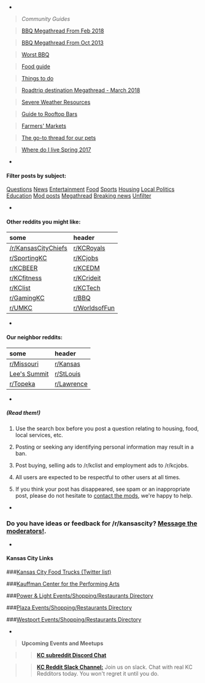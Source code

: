 -

> *Community Guides*

> [BBQ Megathread From Feb 2018](https://www.reddit.com/r/kansascity/comments/7ywlmi/kansas_city_bbq_restaurant_megathread_2018_edition/)

> [BBQ Megathread From Oct 2013](https://www.reddit.com/r/kansascity/comments/1oh23d/kansas_city_bbq_megathread_v20/)

> [Worst BBQ](https://www.reddit.com/r/kansascity/comments/7yobx1/whats_the_worst_bbq_place/)

> [Food guide](https://www.reddit.com/r/kansascity/comments/1bqrgu/compiled_what_to_eat_and_where/)

> [Things to do](https://www.reddit.com/r/kansascity/comments/yj5z9/recently_moved_to_kcmo_waldo_area_what_are_some/c5w4zfz)

> [Roadtrip destination Megathread - March 2018](https://www.reddit.com/r/kansascity/comments/822dmx/looking_for_some_place_outside_of_the_box_for_my/)

> [Severe Weather Resources](https://www.reddit.com/r/kansascity/comments/85j16r/megathread_monday_severe_weather_resources/)

> [Guide to Rooftop Bars](https://www.reddit.com/r/kansascity/comments/8fbv2w/what_are_some_good_rooftop_bars_aroundin_kansas/)

> [Farmers' Markets](https://www.reddit.com/r/kansascity/comments/8fzjvo/monday_megathread_where_are_the_good_farmers/)

> [The go-to thread for our pets](https://www.reddit.com/r/kansascity/comments/24e9oi/request_for_a_pet_megathread_vet_services/)

> [Where do I live Spring 2017](https://www.reddit.com/r/kansascity/comments/66m002/ask_kc_the_where_to_live_work_eat_play_etc_thread/)

-

#### Filter posts by subject:

[Questions](http://qu.reddit.com/r/kansascity/#qu)
[News](http://ne.reddit.com/r/kansascity/#ne)
[Entertainment](http://et.reddit.com/r/kansascity/#et)
[Food](http://fo.reddit.com/r/kansascity/#fo)
[Sports](http://sp.reddit.com/r/kansascity/#sp)
[Housing](http://ho.reddit.com/r/kansascity/#ho)
[Local Politics](http://po.reddit.com/r/kansascity/#po)
[Education](http://ed.reddit.com/r/kansascity/#ed)
[Mod posts](http://mp.reddit.com/r/kansascity/#mp)
[Megathread](http://mt.reddit.com/r/kansascity/#mt)
[Breaking news](http://bn.reddit.com/r/kansascity/#bn)
[Unfilter](http://goo.gl/Txyf8f)

-

#### Other reddits you might like:
some|header
:---|:---
[/r/KansasCityChiefs](http://www.reddit.com/r/kansascitychiefs)|[r/KCRoyals](http://www.reddit.com/r/KCRoyals)
[r/SportingKC](http://www.reddit.com/r/sportingkc)|[r/KCjobs](http://www.reddit.com/r/kcjobs)|
[r/KCBEER](http://www.reddit.com/r/KansasCityBeer/)|[r/KCEDM](http://www.reddit.com/r/KCEDM)
[r/KCfitness](http://www.reddit.com/r/kcfitness)|[r/KCrideit](http://www.reddit.com/r/KCrideit)    
[r/KClist](http://www.reddit.com/r/KClist)|[r/KCTech](http://www.reddit.com/r/KCTech)
[r/GamingKC](http://www.reddit.com/r/GamingKC)|[r/BBQ](http://www.reddit.com/r/BBQ/)
[r/UMKC](http://www.reddit.com/r/UMKC)|[r/WorldsofFun](http://www.reddit.com/r/worldsoffun)

-

#### Our neighbor reddits:
some|header
:---|:---
[r/Missouri](http://www.reddit.com/r/missouri)|[r/Kansas](http://www.reddit.com/r/kansas/)
[Lee's Summit](http://www.reddit.com/r/leesummit)|[r/StLouis](http://www.reddit.com/r/stlouis)
[r/Topeka](http://www.reddit.com/r/topeka)|[r/Lawrence](http://www.reddit.com/r/Lawrence)  

-


##### (Read them!)

1. Use the search box before you post a question relating to housing, food, local services, etc.

2. Posting or seeking any identifying personal information may result in a ban.

3. Post buying, selling ads to /r/kclist and employment ads to /r/kcjobs.

4. All users are expected to be respectful to other users at all times.

5. If you think your post has disappeared, see spam or an inappropriate post, please do not hesitate to [contact the mods](http://www.reddit.com/message/compose?to=%2Fr%2Fkansascity), we're happy to help.

-

### Do you have ideas or feedback for /r/kansascity? [Message the moderators!](http://www.reddit.com/message/compose?to=%2Fr%2Fkansascity).

-

#### Kansas City Links  

###[Kansas City Food Trucks (Twitter list)](https://twitter.com/#!/davelacrone/food-trucks-kansas-city/members)

###[Kauffman Center for the Performing Arts](http://tickets.kauffmancenter.org/Default.aspx)

###[Power & Light Events/Shopping/Restaurants Directory](http://www.powerandlightdistrict.com/)

###[Plaza Events/Shopping/Restaurants Directory](http://countryclubplaza.com/)

###[Westport Events/Shopping/Restaurants Directory](http://www.westportkcmo.com/)

-

> **Upcoming Events and Meetups**

>> **[KC subreddit Discord Chat](https://discord.gg/63nsybe)**

>> **[KC Reddit Slack Channel:](https://join.slack.com/t/kcreddit/shared_invite/enQtMzU1NDA1OTU5MDU5LThmOTJiYTNiOWRhMDA0NzMwYjFjM2UxMzhjOTM1ODI4MTRmODdmZWFhNzI3YjY4YmFhNGEyZTliMjJjMzhiZTg)** Join us on slack. Chat with real KC Redditors today. You won't regret it until you do.
